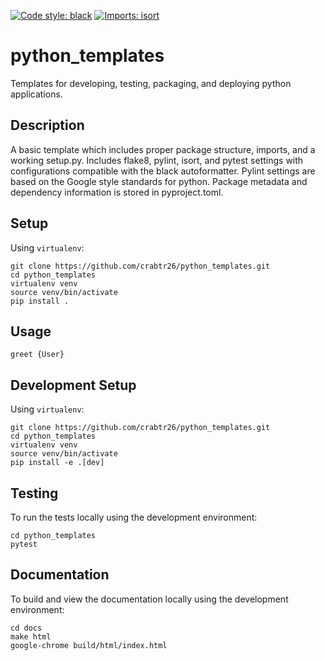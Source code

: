 <!-- [![Build and Test](https://github.com/snowflakedb/snowflake-connector-python/actions/workflows/build_test.yml/badge.svg)](https://github.com/snowflakedb/snowflake-connector-python/actions/workflows/build_test.yml)
[![codecov](https://codecov.io/gh/snowflakedb/snowflake-connector-python/branch/main/graph/badge.svg?token=MVKSNtnLr0)](https://codecov.io/gh/snowflakedb/snowflake-connector-python)
[![PyPi](https://img.shields.io/pypi/v/snowflake-connector-python.svg)](https://pypi.python.org/pypi/snowflake-connector-python/) -->
<!-- [![License](https://img.shields.io/badge/license-MIT-green)](./LICENSE) [![Codestyle Black](https://img.shields.io/badge/code%20style-black-000000.svg)](https://github.com/psf/black) -->

<!-- ![NPM License](https://img.shields.io/npm/l/:packageName) -->

[![Code style: black](https://img.shields.io/badge/code%20style-black-000000.svg)](https://github.com/psf/black)
[![Imports: isort](https://img.shields.io/badge/%20imports-isort-%231674b1?style=flat&labelColor=ef8336)](https://pycqa.github.io/isort/)

# python_templates
Templates for developing, testing, packaging, and deploying python applications.

## Description
A basic template which includes proper package structure, imports, and a working setup.py.
Includes flake8, pylint, isort, and pytest settings with configurations compatible with
the black autoformatter. Pylint settings are based on the Google style standards for python.
Package metadata and dependency information is stored in pyproject.toml.

## Setup
Using `virtualenv`:
```
git clone https://github.com/crabtr26/python_templates.git
cd python_templates
virtualenv venv
source venv/bin/activate
pip install .
```

## Usage
```
greet {User}
```

## Development Setup
Using `virtualenv`:
```
git clone https://github.com/crabtr26/python_templates.git
cd python_templates
virtualenv venv
source venv/bin/activate
pip install -e .[dev]
```

## Testing
To run the tests locally using the development environment:
```
cd python_templates
pytest
```

## Documentation
To build and view the documentation locally using the development environment:
```
cd docs
make html
google-chrome build/html/index.html
```
